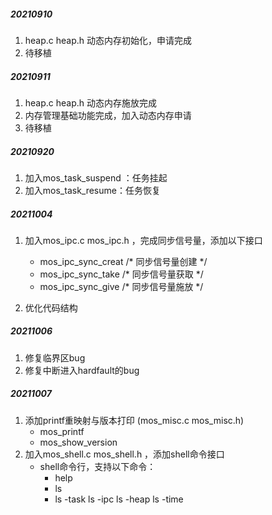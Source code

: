 ##### 20210910

1. heap.c heap.h  动态内存初始化，申请完成
2. 待移植

##### 20210911

1. heap.c heap.h  动态内存施放完成
2. 内存管理基础功能完成，加入动态内存申请
3. 待移植

##### 20210920

1. 加入mos_task_suspend ：任务挂起
2. 加入mos_task_resume：任务恢复

##### 20211004

1. 加入mos_ipc.c mos_ipc.h ，完成同步信号量，添加以下接口

   - mos_ipc_sync_creat /* 同步信号量创建 */
   - mos_ipc_sync_take /* 同步信号量获取 */
   - mos_ipc_sync_give /* 同步信号量施放 */
2. 优化代码结构

##### 20211006

1. 修复临界区bug
2. 修复中断进入hardfault的bug

##### 20211007

1. 添加printf重映射与版本打印 (mos_misc.c mos_misc.h)
   - mos_printf
   - mos_show_version
2. 加入mos_shell.c mos_shell.h ，添加shell命令接口
   - shell命令行，支持以下命令：
     - help
     - ls
     - ls -task   ls -ipc   ls -heap   ls -time

   

